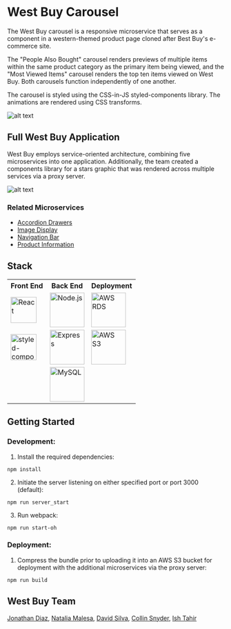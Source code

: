 # West Buy Carousel
The West Buy carousel is a responsive microservice that serves as a component in
a western-themed product page cloned after Best Buy's e-commerce site.

The "People Also Bought" carousel renders previews of multiple items within the
same product category as the primary item being viewed, and the "Most Viewed Items"
carousel renders the top ten items viewed on West Buy.  Both carousels function
independently of one another.  

The carousel is styled using the CSS-in-JS styled-components library.  The animations
are rendered using CSS transforms.

![alt text](https://raw.githubusercontent.com/nmalesa/carousel/master/dist/assets/westbuy-carousel.gif "West Buy Carousel")

## Full West Buy Application
West Buy employs service-oriented architecture, combining five microservices into
one application.  Additionally, the team created a components library for a stars
graphic that was rendered across multiple services via a proxy server.

![alt text](https://raw.githubusercontent.com/nmalesa/carousel/master/dist/assets/WestBuy.gif "West Buy Product Page")

### Related Microservices
* [Accordion Drawers](https://github.com/HRATX-45-FEC-West-Buy/accordion-drawers)
* [Image Display](https://github.com/HRATX-45-FEC-West-Buy/Image-Feature)
* [Navigation Bar](https://github.com/HRATX-45-FEC-West-Buy/Navbar)
* [Product Information](https://github.com/HRATX-45-FEC-West-Buy/product-info)

## Stack
<table>
  <tr>
    <th>Front End</th>
    <th>Back End</th>
    <th>Deployment</th>
  </tr>
  <tr>
    <td><img src="https://github.com/hratx-blue-ocean/Alcove/blob/master/client/dist/assets/stack_images/react.png" alt="React" width="60px"></td>
    <td><img src="https://github.com/hratx-blue-ocean/Alcove/blob/master/client/dist/assets/stack_images/nodejs.png" alt="Node.js" width="80px"></td>
    <td><img src="https://raw.githubusercontent.com/nmalesa/carousel/master/dist/assets/rds.png" alt="AWS RDS" width="80px"></td>
  </tr>
  <tr>
    <td><img src="https://raw.githubusercontent.com/nmalesa/carousel/master/dist/assets/styled-components.jpg" alt="styled-components" width="60px"></td>
    <td><img src="https://github.com/hratx-blue-ocean/Alcove/blob/master/client/dist/assets/stack_images/expressjs.png" alt="Express" width="80px"></td>
    <td><img src="https://raw.githubusercontent.com/nmalesa/carousel/master/dist/assets/s3.png" alt="AWS S3" width="80px"></td>
  </tr>
  <tr>
    <td></td>
    <td><img src="https://raw.githubusercontent.com/nmalesa/carousel/master/dist/assets/mysql.png" alt="MySQL" width="80px"></td>
    <td></td>
  </tr>
</table>

## Getting Started

### Development:
1. Install the required dependencies:
```
npm install
```
2. Initiate the server listening on either specified port or port 3000 (default):
```
npm run server_start
```
3.  Run webpack:
```
npm run start-oh
```

### Deployment:
1. Compress the bundle prior to uploading it into an AWS S3 bucket for deployment
with the additional microservices via the proxy server:
```
npm run build
```

## West Buy Team
[Jonathan Diaz](https://github.com/JCDiaz1201), [Natalia Malesa](https://github.com/nmalesa), [David Silva](https://github.com/davidsilva2841), [Collin Snyder](https://github.com/Collin-Snyder), [Ish Tahir](https://github.com/ishtahir)
